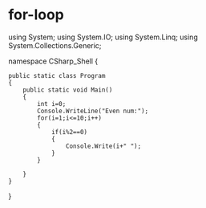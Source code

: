 # for-loop
using System;
using System.IO;
using System.Linq;
using System.Collections.Generic;

namespace CSharp_Shell
{

    public static class Program 
    {
        public static void Main() 
        {
        	int i=0;
        	Console.WriteLine("Even num:");
        	for(i=1;i<=10;i++)
        	{
        		if(i%2==0)
        		{
        			Console.Write(i+" ");
        		}
        	}
           
        }
    }
}
